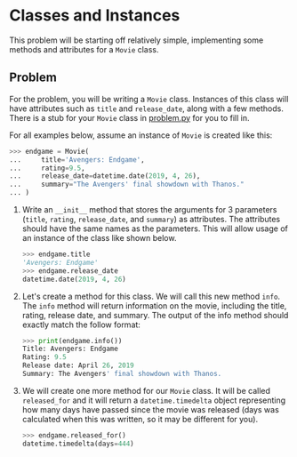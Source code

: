 # Classes and Instances
This problem will be starting off relatively simple, implementing some methods and attributes for a `Movie` class.

## Problem
For the problem, you will be writing a `Movie` class. Instances of this class will have attributes such as `title` and `release_date`, along with a few methods. There is a stub for your `Movie` class in [problem.py](./problem.py) for you to fill in.

For all examples below, assume an instance of `Movie` is created like this:
```py
>>> endgame = Movie(
...     title='Avengers: Endgame',
...     rating=9.5,
...     release_date=datetime.date(2019, 4, 26),
...     summary="The Avengers' final showdown with Thanos."
... )
```

1. Write an `__init__` method that stores the arguments for 3 parameters (`title`, `rating`, `release_date`, and `summary`) as attributes. The attributes should have the same names as the parameters. This will allow usage of an instance of the class like shown below.

    ```py
    >>> endgame.title
    'Avengers: Endgame'
    >>> endgame.release_date
    datetime.date(2019, 4, 26)
    ```

2. Let's create a method for this class. We will call this new method `info`. The `info` method will return information on the movie, including the title, rating, release date, and summary. The output of the info method should exactly match the follow format:

    ```py
    >>> print(endgame.info())
    Title: Avengers: Endgame
    Rating: 9.5
    Release date: April 26, 2019
    Summary: The Avengers' final showdown with Thanos.
    ```

3. We will create one more method for our `Movie` class. It will be called `released_for` and it will return a `datetime.timedelta` object representing how many days have passed since the movie was released (days was calculated when this was written, so it may be different for you).

    ```py
    >>> endgame.released_for()
    datetime.timedelta(days=444)
    ```

